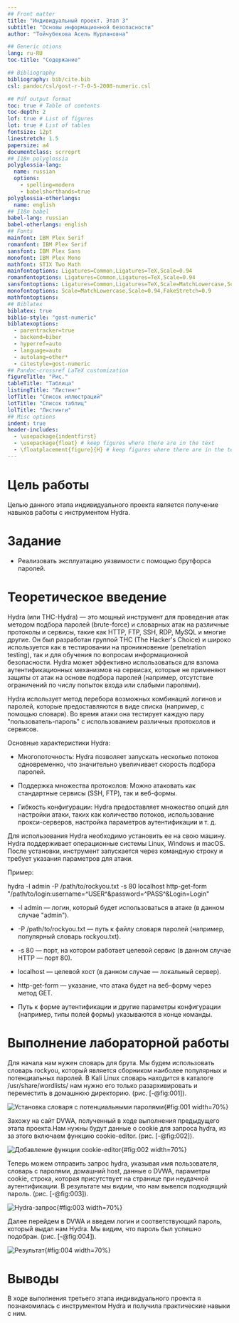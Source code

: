 ```yaml
---
## Front matter
title: "Индивидуальный проект. Этап 3"
subtitle: "Основы информационной безопасности"
author: "Тойчубекова Асель Нурлановна"

## Generic otions
lang: ru-RU
toc-title: "Содержание"

## Bibliography
bibliography: bib/cite.bib
csl: pandoc/csl/gost-r-7-0-5-2008-numeric.csl

## Pdf output format
toc: true # Table of contents
toc-depth: 2
lof: true # List of figures
lot: true # List of tables
fontsize: 12pt
linestretch: 1.5
papersize: a4
documentclass: scrreprt
## I18n polyglossia
polyglossia-lang:
  name: russian
  options:
	- spelling=modern
	- babelshorthands=true
polyglossia-otherlangs:
  name: english
## I18n babel
babel-lang: russian
babel-otherlangs: english
## Fonts
mainfont: IBM Plex Serif
romanfont: IBM Plex Serif
sansfont: IBM Plex Sans
monofont: IBM Plex Mono
mathfont: STIX Two Math
mainfontoptions: Ligatures=Common,Ligatures=TeX,Scale=0.94
romanfontoptions: Ligatures=Common,Ligatures=TeX,Scale=0.94
sansfontoptions: Ligatures=Common,Ligatures=TeX,Scale=MatchLowercase,Scale=0.94
monofontoptions: Scale=MatchLowercase,Scale=0.94,FakeStretch=0.9
mathfontoptions:
## Biblatex
biblatex: true
biblio-style: "gost-numeric"
biblatexoptions:
  - parentracker=true
  - backend=biber
  - hyperref=auto
  - language=auto
  - autolang=other*
  - citestyle=gost-numeric
## Pandoc-crossref LaTeX customization
figureTitle: "Рис."
tableTitle: "Таблица"
listingTitle: "Листинг"
lofTitle: "Список иллюстраций"
lotTitle: "Список таблиц"
lolTitle: "Листинги"
## Misc options
indent: true
header-includes:
  - \usepackage{indentfirst}
  - \usepackage{float} # keep figures where there are in the text
  - \floatplacement{figure}{H} # keep figures where there are in the text
---
```


# Цель работы

Целью данного этапа индивидуального проекта является получение навыков работы с инструментом Hydra.

# Задание

- Реализовать эксплуатацию уязвимости с помощью брутфорса паролей.

# Теоретическое введение

Hydra (или THC-Hydra) — это мощный инструмент для проведения атак методом подбора паролей (brute-force) и словарных атак на различные протоколы и сервисы, такие как HTTP, FTP, SSH, RDP, MySQL и многие другие.  Он был разработан группой THC (The Hacker's Choice) и широко используется как в тестировании на проникновение (penetration testing), так и для обучения по вопросам информационной безопасности. Hydra может эффективно использоваться для взлома аутентификационных механизмов на сервисах, которые не применяют защиты от атак на основе подбора паролей (например, отсутствие ограничений по числу попыток входа или слабыми паролями).

Hydra использует метод перебора возможных комбинаций логинов и паролей, которые предоставляются в виде списка (например, с помощью словаря). Во время атаки она тестирует каждую пару "пользователь-пароль" с использованием различных протоколов и сервисов.

Основные характеристики Hydra:

- Многопоточность: Hydra позволяет запускать несколько потоков одновременно, что значительно увеличивает скорость подбора паролей.

- Поддержка множества протоколов: Можно атаковать как стандартные сервисы (SSH, FTP), так и веб-формы.

- Гибкость конфигурации: Hydra предоставляет множество опций для настройки атаки, таких как количество потоков, использование прокси-серверов, настройка параметров аутентификации и т. д.

Для использования Hydra необходимо установить ее на свою машину. Hydra поддерживает операционные системы Linux, Windows и macOS. После установки, инструмент запускается через командную строку и требует указания параметров для атаки.

Пример: 

hydra -l admin -P /path/to/rockyou.txt -s 80 localhost http-get-form "/path/to/login:username=^USER^&password=^PASS^&Login=Login"

- -l admin — логин, который будет использоваться в атаке (в данном случае "admin").

- -P /path/to/rockyou.txt — путь к файлу словаря паролей (например, популярный словарь rockyou.txt).

- -s 80 — порт, на котором работает целевой сервис (в данном случае HTTP — порт 80).

- localhost — целевой хост (в данном случае — локальный сервер).

- http-get-form — указание, что атака будет на веб-форму через метод GET.

- Путь к форме аутентификации и другие параметры конфигурации (например, типы полей формы) указываются в конце команды.

# Выполнение лабораторной работы

 Для начала нам нужен словарь для брута. Мы будем использовать словарь rockyou, который является сборником наиболее популярных и потенциальных паролей. В Kali Linux словарь находится в каталоге /usr/share/wordlists/ нам нужно его только разархивировать и переместить в домашнюю директорию. (рис. [-@fig:001]).

![Установка словаря с потенциальными паролями](image/1.png){#fig:001 width=70%}

Захожу на сайт DVWA, полученный в ходе выполнения предыдущего этапа проекта.Нам нужны будут данные о cookie для запроса hydra, из за этого включаем функцию cookie-editor. (рис. [-@fig:002]).

![Добавление функции cookie-editor](image/2.png){#fig:002 width=70%}

Теперь можем отправить запрос hydra, указывая имя пользователя, словарь с паролями, домашний host, данные о DVWA, параметры cookie, строка, которая присутствует на странице при неудачной аутентификации. В результате мы видим, что нам вывелся подходящий пароль. (рис. [-@fig:003]).

![Hydra-запрос](image/3.png){#fig:003 width=70%}

Далее перейдем в DVWA и введем логин и соответствующий пароль, который выдал нам Hydra. Мы видим, что пароль был успешно подобран. (рис. [-@fig:004]).

![Результат](image/4.png){#fig:004 width=70%}

# Выводы

В ходе выполнения третьего этапа индивидуального проекта я познакомилась с инструментом Hydra и получила практические навыки с ним.

